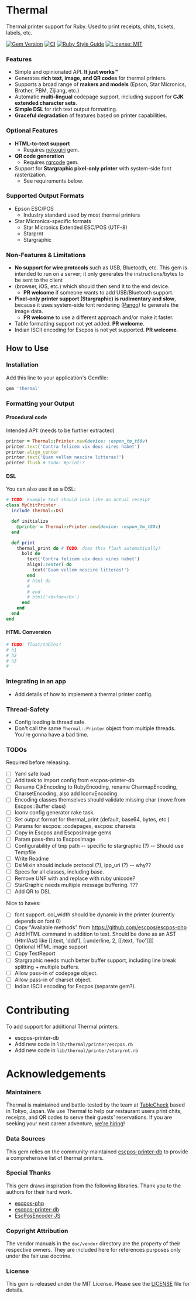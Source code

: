 # Thermal

Thermal printer support for Ruby. Used to print receipts, chits, tickets, labels, etc.

[![Gem Version](https://badge.fury.io/rb/thermal.svg)](https://badge.fury.io/rb/thermal)
[![CI](https://github.com/tablecheck/thermal/actions/workflows/ci.yml/badge.svg)](https://github.com/tablecheck/thermal/actions/workflows/ci.yml)
[![Ruby Style Guide](https://img.shields.io/badge/code_style-rubocop-brightgreen.svg)](https://github.com/rubocop/rubocop)
[![License: MIT](https://img.shields.io/badge/License-MIT-green.svg)](https://opensource.org/licenses/MIT)

### Features

- Simple and opinionated API. **It just works™**
- Generates **rich text, image, and QR codes** for thermal printers.
- Supports a broad range of **makers and models** (Epson, Star Micronics, Brother, PBM, Zijiang, etc.)
- Automatic **multi-lingual** codepage support, including support for **CJK extended character sets**.
- **Simple DSL** for rich text output formatting.
- **Graceful degradation** of features based on printer capabilities.

### Optional Features

- **HTML-to-text support**
  - Requires [nokogiri](https://nokogiri.org/) gem.
- **QR code generation**
  - Requires [rqrcode](https://github.com/whomwah/rqrcode) gem.
- Support for **Stargraphic pixel-only printer** with system-side font rasterization.
  - See requirements below.

### Supported Output Formats

- Epson ESC/POS
  - Industry standard used by most thermal printers
- Star Micronics-specific formats
  - Star Micronics Extended ESC/POS (UTF-8)
  - Starprnt
  - Stargraphic

### Non-Features & Limitations

- **No support for wire protocols** such as USB, Bluetooth, etc. This gem is intended
  to run on a server; it only generates  the instructions/bytes to be sent to the client
- (browser, iOS, etc.) which should then send it to the end device.
  - **PR welcome** if someone wants to add USB/Bluetooth support.
- **Pixel-only printer support (Stargraphic) is rudimentary and slow**, because
  it uses system-side font rendering ([Pango](https://www.pango.org/)) to generate
  the image data.
  - **PR welcome** to use a different approach and/or make it faster.
- Table formatting support not yet added. **PR welcome**.
- Indian ISCII encoding for Escpos is not yet supported. **PR welcome**.

## How to Use

### Installation

Add this line to your application's Gemfile:

```ruby
gem 'thermal'
```

### Formatting your Output

#### Procedural code

Intended API: (needs to be further extracted)

```ruby
printer = Thermal::Printer.new(device: :espon_tm_t88v)
printer.text('Contra felicem vix deus vires habet')
printer.align_center
printer.text('Quam vellem nescire litteras!')
printer.flush # todo: #print!?
```

#### DSL

You can also use it as a DSL:

```ruby
# TODO: Example text should look like an actual receipt
class MyChitPrinter
  include Thermal::Dsl

  def initialize
    @printer = Thermal::Printer.new(device: :espon_tm_t88v)
  end

  def print
    thermal_print do # TODO: does this flush automatically?
      bold do
        text('Contra felicem vix deus vires habet')
        align(:center) do
          text('Quam vellem nescire litteras!')
        end
        # html do
        #
        # end
        # html('<b>foo</b>')
      end
    end
  end
end
```

#### HTML Conversion

```ruby
# TODO: float/tables?
# h1
# h2
# h3
# 
```


### Integrating in an app

- Add details of how to implement a thermal printer config.

### Thread-Safety

- Config loading is thread safe.
- Don't call the same `Thermal::Printer` object from multiple threads.
  You're gonna have a bad time.

### TODOs

Required before releasing.
- [ ] Yaml safe load
- [ ] Add task to import config from escpos-printer-db
- [ ] Rename CjkEncoding to RubyEncoding, rename CharmapEncoding, CharsetEncoding, also add IconvEncoding
- [ ] Encoding classes themselves should validate missing char (move from Escpos::Buffer class)
- [ ] Iconv config generator rake task.
- [ ] Set output format for thermal_print (default, base64, bytes, etc.)
- [ ] Params for escpos: :codepages, escpos: charsets
- [ ] Copy in Escpos and EscposImage gems
- [ ] Param pass-thru to EscposImage
- [ ] Configurability of tmp path -- specific to stargraphic (?) -- Should use Tempfile
- [ ] Write Readme
- [ ] DslMixin should include protocol (?), ipp_uri (?) -- why??
- [ ] Specs for all classes, including base.
- [ ] Remove UNF with and replace with ruby unicode?
- [ ] StarGraphic needs multiple message buffering. ???
- [ ] Add QR to DSL

Nice to haves:
- [ ] font support. col_width should be dynamic in the printer (currently depends on font 0)
- [ ] Copy "Available methods" from https://github.com/escpos/escpos-php
- [ ] Add HTML command in addition to text. Should be done as an AST (HtmlAst) like [[:text, 'ddd'], [:underline, 2, [[:text, 'foo']]]]
- [ ] Optional HTML image support
- [ ] Copy TestReport
- [ ] Stargraphic needs much better buffer support, including line break splitting + multiple buffers.
- [ ] Allow pass-in of codepage object.
- [ ] Allow pass-in of charset object.
- [ ] Indian ISCII encoding for Escpos (separate gem?).

# Contributing

To add support for additional Thermal printers.
- escpos-printer-db
- Add new code in `lib/thermal/printer/escpos.rb`
- Add new code in `lib/thermal/printer/starprnt.rb`

# Acknowledgements

### Maintainers

Thermal is maintained and battle-tested by the team at [TableCheck](https://www.tablecheck.com/en/join/)
based in Tokyo, Japan. We use Thermal to help our restaurant users print chits, receipts, and
QR codes to serve their guests' reservations. If you are seeking your next career adventure,
[we're hiring](https://careers.tablecheck.com/)!

### Data Sources

This gem relies on the community-maintained
[escpos-printer-db](https://github.com/receipt-print-hq/escpos-printer-db)
to provide a comprehensive list of thermal printers.

### Special Thanks

This gem draws inspiration from the following libraries.
Thank you to the authors for their hard work.
- [escpos-php](https://github.com/escpos/escpos-php)
- [escpos-printer-db](https://github.com/receipt-print-hq/escpos-printer-db)
- [EscPosEncoder JS](https://github.com/NielsLeenheer/EscPosEncoder/blob/master/src/esc-pos-encoder.js)

### Copyright Attribution

The vendor manuals in the `doc/vendor` directory are the property of their respective owners.
They are included here for references purposes only under the fair use doctrine.

### License

This gem is released under the MIT License. Please see the [LICENSE](LICENSE) file for details.
